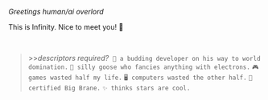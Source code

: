 _Greetings human/ai overlord_

This is Infinity. Nice to meet you! 👋

</br>
<!-- prettier-ignore -->
<section>

> \>>_descriptors required?_
> ‎
> `🌱 a budding developer on his way to world domination.`
> `💖 silly goose who fancies anything with electrons.`
> `🎮 games wasted half my life.`
> `🖥️ computers wasted the other half.`
> `🧠 certified Big Brane.`
> `✨ thinks stars are cool.`

  </section>
